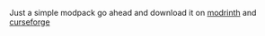 Just a simple modpack go ahead and download it on [modrinth](https://modrinth.com/project/lovelyoptimized) and [curseforge](curseforge.com/minecraft/modpacks/lovelyoptimized)
